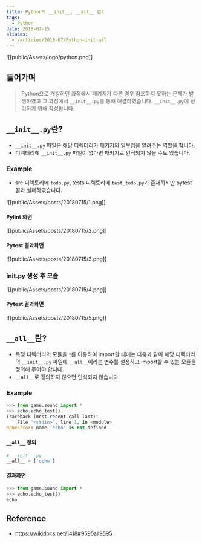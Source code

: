 ```yaml
---
title: Python의 __init__, __all__ 란?
tags:
  - Python
date: 2018-07-15
aliases: 
  - /articles/2018-07/Python-init-all
---
```


![[public/Assets/logo/python.png]]

## 들어가며
> Python으로 개발하던 과정에서 패키지가 다른 경우 참조하지 못하는 문제가 발생하였고 그 과정에서 `__init__.py`를 통해 해결하였습니다. `__init__.py`에 정리하기 위해 작성합니다.

## `__init__.py`란?
- `__init__.py` 파일은 해당 디렉터리가 패키지의 일부임을 알려주는 역할을 합니다.
- 디렉터리에 `__init__.py` 파일이 없다면 패키지로 인식되지 않을 수도 있습니다.

### Example
- src 디렉토리에 `todo.py`, tests 디렉토리에 `test_todo.py`가 존재하지만 pytest 결과 실패하였습니다.

![[public/Assets/posts/20180715/1.png]]

#### Pylint 화면

![[public/Assets/posts/20180715/2.png]]

#### Pytest 결과화면

![[public/Assets/posts/20180715/3.png]]

### __init__.py 생성 후 모습
![[public/Assets/posts/20180715/4.png]]

#### Pytest 결과화면
![[public/Assets/posts/20180715/5.png]]



## `__all__`란?
- 특정 디렉터리의 모듈을 `*`를 이용하여 import할 때에는 다음과 같이 해당 디렉터리의 `__init__.py` 파일에 `__all__`이라는 변수를 설정하고 import할 수 있는 모듈을 정의해 주어야 합니다.
- `__all__`로 정의하지 않으면 인식되지 않습니다.

### Example
```python
>>> from game.sound import *
>>> echo.echo_test()
Traceback (most recent call last):
    File "<stdin>", line 1, in <module>
NameError: name 'echo' is not defined
```

#### `__all__` 정의
```python
# __init__.py
__all__ = ['echo']
```

#### 결과화면
```python
>>> from game.sound import *
>>> echo.echo_test()
echo
```



## Reference
- <https://wikidocs.net/1418#9595all9595>
